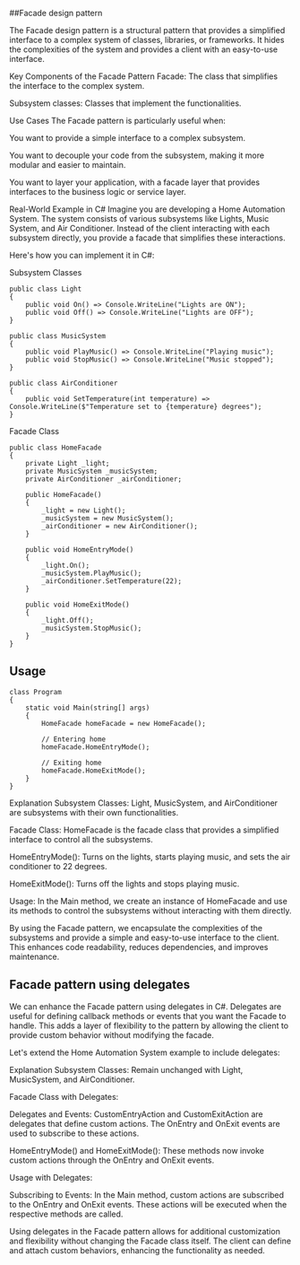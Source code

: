 ##Facade design pattern

The Facade design pattern is a structural pattern that provides a simplified interface to a complex system of classes, libraries, or frameworks. It hides the complexities of the system and provides a client with an easy-to-use interface.

Key Components of the Facade Pattern
Facade: The class that simplifies the interface to the complex system.

Subsystem classes: Classes that implement the functionalities.

Use Cases
The Facade pattern is particularly useful when:

You want to provide a simple interface to a complex subsystem.

You want to decouple your code from the subsystem, making it more modular and easier to maintain.

You want to layer your application, with a facade layer that provides interfaces to the business logic or service layer.

Real-World Example in C#
Imagine you are developing a Home Automation System. The system consists of various subsystems like Lights, Music System, and Air Conditioner. Instead of the client interacting with each subsystem directly, you provide a facade that simplifies these interactions.

Here's how you can implement it in C#:

Subsystem Classes
```
public class Light
{
    public void On() => Console.WriteLine("Lights are ON");
    public void Off() => Console.WriteLine("Lights are OFF");
}

public class MusicSystem
{
    public void PlayMusic() => Console.WriteLine("Playing music");
    public void StopMusic() => Console.WriteLine("Music stopped");
}

public class AirConditioner
{
    public void SetTemperature(int temperature) => Console.WriteLine($"Temperature set to {temperature} degrees");
}

```
Facade Class

```
public class HomeFacade
{
    private Light _light;
    private MusicSystem _musicSystem;
    private AirConditioner _airConditioner;

    public HomeFacade()
    {
        _light = new Light();
        _musicSystem = new MusicSystem();
        _airConditioner = new AirConditioner();
    }

    public void HomeEntryMode()
    {
        _light.On();
        _musicSystem.PlayMusic();
        _airConditioner.SetTemperature(22);
    }

    public void HomeExitMode()
    {
        _light.Off();
        _musicSystem.StopMusic();
    }
}

```
## Usage
```
class Program
{
    static void Main(string[] args)
    {
        HomeFacade homeFacade = new HomeFacade();

        // Entering home
        homeFacade.HomeEntryMode();

        // Exiting home
        homeFacade.HomeExitMode();
    }
}

```


Explanation
Subsystem Classes: Light, MusicSystem, and AirConditioner are subsystems with their own functionalities.

Facade Class: HomeFacade is the facade class that provides a simplified interface to control all the subsystems.

HomeEntryMode(): Turns on the lights, starts playing music, and sets the air conditioner to 22 degrees.

HomeExitMode(): Turns off the lights and stops playing music.

Usage: In the Main method, we create an instance of HomeFacade and use its methods to control the subsystems without interacting with them directly.

By using the Facade pattern, we encapsulate the complexities of the subsystems and provide a simple and easy-to-use interface to the client. This enhances code readability, reduces dependencies, and improves maintenance.

## Facade pattern using delegates

We can enhance the Facade pattern using delegates in C#. Delegates are useful for defining callback methods or events that you want the Facade to handle. This adds a layer of flexibility to the pattern by allowing the client to provide custom behavior without modifying the facade.

Let's extend the Home Automation System example to include delegates:


Explanation
Subsystem Classes: Remain unchanged with Light, MusicSystem, and AirConditioner.

Facade Class with Delegates:

Delegates and Events: CustomEntryAction and CustomExitAction are delegates that define custom actions. The OnEntry and OnExit events are used to subscribe to these actions.

HomeEntryMode() and HomeExitMode(): These methods now invoke custom actions through the OnEntry and OnExit events.

Usage with Delegates:

Subscribing to Events: In the Main method, custom actions are subscribed to the OnEntry and OnExit events. These actions will be executed when the respective methods are called.

Using delegates in the Facade pattern allows for additional customization and flexibility without changing the Facade class itself. The client can define and attach custom behaviors, enhancing the functionality as needed.